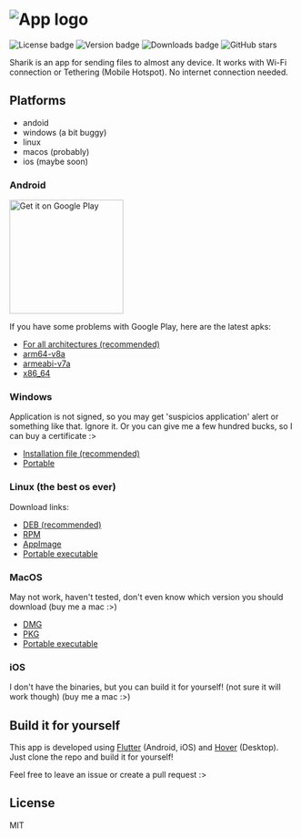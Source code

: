 # ![App logo]
![License badge]
![Version badge]
![Downloads badge]
![GitHub stars](https://img.shields.io/github/stars/marchellodev/sharik?style=social)

Sharik is an app for sending files to almost any device. It works with Wi-Fi connection or Tethering (Mobile Hotspot). No internet connection needed.

## Platforms
- andoid
- windows (a bit buggy)
- linux
- macos (probably)
- ios (maybe soon)


### Android
<a href='https://play.google.com/store/apps/details?id=dev.marchello.sharik&pcampaignid=pcampaignidMKT-Other-global-all-co-prtnr-py-PartBadge-Mar2515-1'><img alt='Get it on Google Play' src='https://play.google.com/intl/en_us/badges/static/images/badges/en_badge_web_generic.png' width="200"/></a>

If you have some problems with Google Play, here are the latest apks:
- [For all architectures (recommended)](https://github.com/marchellodev/sharik/releases/download/v2.0.0/sharik_v2_android.apk)
- [arm64-v8a](https://github.com/marchellodev/sharik/releases/download/v2.0.0/sharik_v2_android_arm64_v8a.apk)
- [armeabi-v7a](https://github.com/marchellodev/sharik/releases/download/v2.0.0/sharik_v2_android_armeabi_v7a.apk)
- [x86_64](https://github.com/marchellodev/sharik/releases/download/v2.0.0/sharik_v2_android_x86_64.apk)


### Windows
Application is not signed, so you may get 'suspicios application' alert or something like that. Ignore it. Or you can give me a few hundred bucks, so I can buy a certificate :>

- [Installation file (recommended)](https://github.com/marchellodev/sharik/releases/download/v2.0.0/sharik_v2_windows.msi)
- [Portable](https://github.com/marchellodev/sharik/releases/download/v2.0.0/sharik_v2_windows.zip)



### Linux (the best os ever)
Download links:
- [DEB (recommended)](https://github.com/marchellodev/sharik/releases/download/v2.0.0/sharik_v2_linux.deb)
- [RPM](https://github.com/marchellodev/sharik/releases/download/v2.0.0/sharik_v2_linux.rpm)
- [AppImage](https://github.com/marchellodev/sharik/releases/download/v2.0.0/sharik_v2_linux.AppImage)
- [Portable executable](https://github.com/marchellodev/sharik/releases/download/v2.0.0/sharik_v2_linux.zip)


### MacOS
May not work, haven't tested, don't even know which version you should download (buy me a mac :>)

- [DMG](https://github.com/marchellodev/sharik/releases/download/v2.0.0/sharik_v2_darwin.dmg)
- [PKG](https://github.com/marchellodev/sharik/releases/download/v2.0.0/sharik_v2_darwin.pkg)
- [Portable executable](https://github.com/marchellodev/sharik/releases/download/v2.0.0/sharik_v2_darwin.zip)

### iOS
I don't have the binaries, but you can build it for yourself! (not sure it will work though) (buy me a mac :>)


## Build it for yourself
This app is developed using [Flutter](https://flutter.dev) (Android, iOS) and [Hover](https://hover.build)  (Desktop). Just clone the repo and build it for yourself!

Feel free to leave an issue or create a pull request :>
## License
MIT

[App logo]: media/banner.png
[Downloads badge]: https://img.shields.io/github/downloads/marchellodev/sharik/total
[License badge]: https://img.shields.io/github/license/marchellodev/sharik
[Version badge]: https://img.shields.io/github/v/release/marchellodev/sharik
